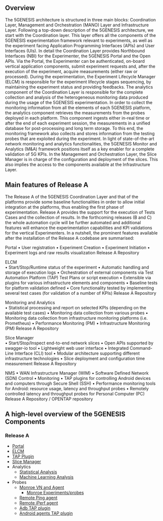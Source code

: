## Overview

The 5GENESIS architecture is structured in three main blocks: Coordination Layer, Management and Orchestration (MANO) Layer and Infrastructure Layer.
Following a top-down description of the 5GENESIS architecture, we start with the Coordination layer. This layer offers all the components of the 5GENESIS experimentation framework relevant to experiments, as well as the experiment facing Application Programming Interfaces (APIs) and User Interfaces (UIs). In detail the Coordination Layer provides Northbound Interfaces (NBI) for the Experimenter, the 5GENESIS Portal and the Open APIs. Via the Portal, the Experimenter can be authenticated, on-board vertical application components, submit experiment requests and, after the execution of the experiment, acquire measurements (either raw or processed). During the experimentation, the Experiment Lifecycle Manager (ELCM) is responsible for the experiment lifecycle stages sequencing, by maintaining the experiment status and providing feedbacks. 
The analytics component of the Coordination Layer is responsible for the complete collection and analysis of the heterogeneous monitoring data produced during the usage of the 5GENESIS experimentation. In order to collect the monitoring information from all the elements of each 5GENESIS platform, the analytics component retrieves the measurements from the probes deployed in each platform. This component ingests either in-real time or after the end of each experiment session, the measurements in a unified database for post-processing and long term storage. To this end, the monitoring framework also collects and stores information from the testing probes that are exploited during the experiment.
In light of state-of-the-art network monitoring and analytics functionalities, the 5GENESIS Monitor and Analytics (M&A) framework positions itself as a key enabler for a complete validation of 5G KPIs.
In the Management and Orchestration Layer, the Slice Manager is in charge of the configuration and deployment of the slices. This also implies the access to the components available at the Infrastructure Layer. 

## Main features of Release A
The Release A of the 5GENESIS Coordination Layer and that of the platforms provide some baseline functionalities in order to allow initial integration at the platforms, thus enabling the first phase of experimentation. Release A provides the support for the execution of Tests Cases and the collection of results. In the forthcoming releases (B and C) the whole automation cycle will be further automated and additional features will enhance the experimentation capabilities and KPI validations for the vertical Experimenters. In a nutshell, the prominent features available after the installation of the Release A codebase are summarised:

Portal
•	User registration
•	Experiment Creation
•	Experiment Initiation
•	Experiment logs and raw results visualization 	Release A Repository

ELCM	
•	Start/Stop/Runtime status of the experiment
•	Automatic handling and storage of execution logs
•	Orchestration of external components via Test Automation Platform (TAP) Test Plans or script execution
•	Extensible via plugins for various infrastructure elements and components
•	Baseline tests for platform validation defined
•	Core functionality tested by implementing several test cases (for validation of a number of KPIs)	Release A Repository

Monitoring and Analytics	
•	Statistical processing and report on selected KPIs (depending on the available test cases) 
•	Monitoring data collection from various probes 
•	Monitoring data collection from infrastructure monitoring platforms (i.e. Prometheus)
•	Performance Monitoring (PM)
•	Infrastructure Monitoring (PM)	Release A Repository

Slice Manager	
•	Start/Stop/Inspect end-to-end network slices
•	Open APIs supported by swagger-io tool
•	Lightweight web user interface
•	Integrated Command-Line Interface (CLI) tool
•	Modular architecture supporting different infrastructure technologies
•	Slice deployment and configuration time measurement	Release A Repository

NMS	
•	WAN Infrastructure Manager (WIM) 
•	Software Defined Network (SDN) Control 
•	Monitoring
•	TAP plugins for controlling Android devices and computers through Secure Shell (SSH)
•	Performance monitoring tools for Android: resource usage, latency and throughput probes
•	Remotely controlled latency and throughput probes for Personal Computer (PC)	Release A Repository / OPENTAP repository

## A high-level overview of the 5GENESIS Components

### Release A

* [Portal](https://github.com/5genesis/Portal/tree/release_A)
* [ELCM](https://github.com/5genesis/ELCM/tree/release_A)
* [TAP Plugin](https://github.com/5genesis/TAP-plugins/tree/release_A)
* [Slice Manager](https://github.com/5genesis/katana-slice_manager/tree/Release_A)
* Analytics
  * [Statistical Analysis](https://github.com/5genesis/Analytics/tree/Release-A) 
  * [Machine Learning Analysis](https://gitlab.fokus.fraunhofer.de/5genesis/analytics/tree/Release-A)
* Probes
  * [Monroe VN and Agent](https://github.com/5genesis/monroe-experiment-core/tree/ReleaseA)
      * [Monroe Experiments/probes](https://github.com/5genesis/monroe-experiments)
  * [Remote Ping agent](https://github.com/5genesis/Remote_Ping_Agent/tree/Release_A)
  * [Remote iPerf agent](https://github.com/5genesis/Remote_iPerf_Agent/tree/Release_A)
  * [Adb TAP plugin](https://gitlab.com/OpenTAP/Plugins/university-of-malaga/uma-android/-/tree/5genesis/release_a)
  * [Android agents TAP plugin](https://gitlab.com/OpenTAP/Plugins/university-of-malaga/uma-adb-agents/-/tree/5genesis/release_a)
